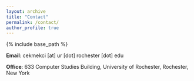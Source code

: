 ```yaml
---
layout: archive
title: "Contact"
permalink: /contact/
author_profile: true
---
```


{% include base_path %}

**Email**: cekmekci [at] ur [dot] rochester [dot] edu

**Office**: 633 Computer Studies Building, University of Rochester, Rochester, New York 